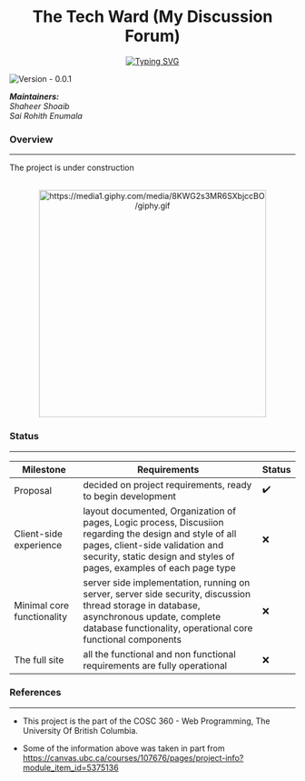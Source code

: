 
<h1 align="center">The Tech Ward (My Discussion Forum)</h1>
<p align = "center"><a href="https://git.io/typing-svg"><img src="https://readme-typing-svg.herokuapp.com?font=Fira+Code&pause=1000&color=040E13&center=true&width=435&lines=Full+of+tech+senses" alt="Typing SVG" /></a><p>

![Version - 0.0.1](https://img.shields.io/badge/version-pending-lightgrey?style=for-the-badge)

_**Maintainers:** <br />
Shaheer Shoaib
<br />
 Sai Rohith Enumala_
  
  
### Overview
 <hr>
The project is under construction
 <br>
 <br>
 
 <p align="center">

<img src="https://media1.giphy.com/media/8KWG2s3MR6SXbjccBO/giphy.gif" width = 400 height = 400 title = "https://media1.giphy.com/media/8KWG2s3MR6SXbjccBO/giphy.gif">
   
 </p>
  
  
 ### Status
  <hr>

  
  | Milestone | Requirements | Status|
|--|--|--|
| Proposal | decided on project requirements, ready to begin development | ✔️|
| Client-side experience | layout documented, Organization of pages, Logic process, Discusiion regarding the design and style of all pages, client-side validation and security, static design and styles of pages, examples of each page type | ❌|
| Minimal core functionality | server side implementation, running on server, server side security, discussion thread storage in database, asynchronous update, complete database functionality, operational core functional components | ❌|
| The full site|all the functional and non functional requirements are fully operational| ❌|




### References
  <hr>
  
  - This project is the part of the COSC 360 - Web Programming, The University Of British Columbia.
  
  - Some of the information above was taken in part from https://canvas.ubc.ca/courses/107676/pages/project-info?module_item_id=5375136

